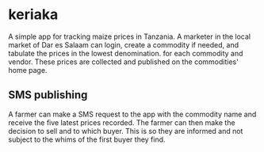 keriaka
=======

A simple app for tracking maize prices in Tanzania. A marketer in the local market of Dar es Salaam
can login, create a commodity if needed, and tabulate the prices in the lowest denomination.
for each commodity and vendor. These prices are collected and published on the commodities' home
page. 

SMS publishing
---------------

A farmer can make a SMS request to the app with the commodity name and receive the five 
latest prices recorded. The farmer can then make the decision to sell and to which buyer.
This is so they are informed and not subject to the whims of the first buyer they find.

